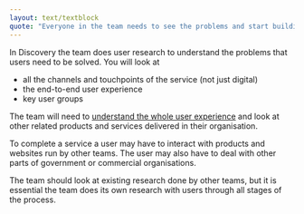 ```yaml
---
layout: text/textblock
quote: "Everyone in the team needs to see the problems and start building empathy with end users."
---
```


In Discovery the team does user research to understand the problems that users need to be solved. You will look at
- all the channels and touchpoints of the service (not just digital)
- the end-to-end user experience
- key user groups

The team will need to [understand the whole user experience](/service-design-delivery-process/whole-user-experience/) and look at other related products and services delivered in their organisation.

To complete a service a user may have to interact with products and websites run by other teams. The user may also have to deal with other parts of government or commercial organisations.

The team should look at existing research done by other teams, but it is essential the team does its own research with users through all stages of the process.
